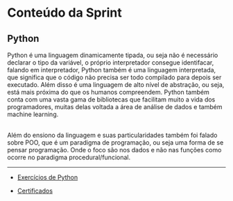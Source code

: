 # Conteúdo da Sprint

## Python
Python é uma linguagem dinamicamente tipada, ou seja não é necessário declarar o tipo da variável, o próprio interpretador consegue identifacar, falando em interpretador, Python também é uma linguagem interpretada, que significa que o código não precisa ser todo compilado para depois ser executado. Além disso é uma linguagem de alto nível de abstração, ou seja, está mais próxima do que os humanos compreendem.
Python também conta com uma vasta gama de bibliotecas que facilitam muito a vida dos programadores, muitas delas voltada a área de análise de dados e também machine learning.

<br>
Além do ensiono da linguagem e suas particularidades também foi falado sobre POO, que é um paradigma de programação, ou seja uma forma de se pensar programação. Onde o foco são nos dados e não nas funções como ocorre no paradigma procedural/funcional. 

<hr>

* [Exercícios de Python](https://github.com/CarolineVitoria/Data_Engineering/tree/main/sprint_3/exercicios)

* [Certificados](https://github.com/CarolineVitoria/Data_Engineering/tree/main/sprint_3/certificados)